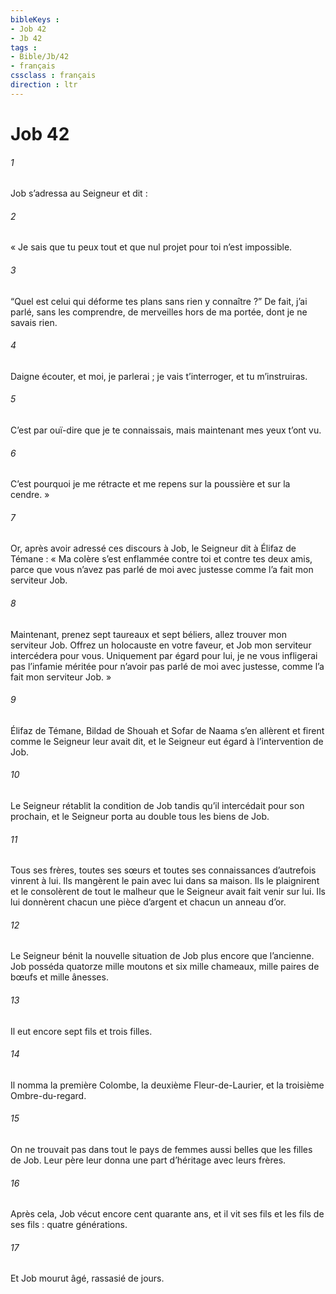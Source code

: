 ```yaml
---
bibleKeys : 
- Job 42
- Jb 42
tags : 
- Bible/Jb/42
- français
cssclass : français
direction : ltr
---
```


# Job 42

###### 1
Job s’adressa au Seigneur et dit :
###### 2
« Je sais que tu peux tout
et que nul projet pour toi n’est impossible.
###### 3
“Quel est celui qui déforme tes plans
sans rien y connaître ?”
De fait, j’ai parlé, sans les comprendre,
de merveilles hors de ma portée, dont je ne savais rien.
###### 4
Daigne écouter, et moi, je parlerai ;
je vais t’interroger, et tu m’instruiras.
###### 5
C’est par ouï-dire que je te connaissais,
mais maintenant mes yeux t’ont vu.
###### 6
C’est pourquoi je me rétracte et me repens
sur la poussière et sur la cendre. »
###### 7
Or, après avoir adressé ces discours à Job, le Seigneur dit à Élifaz de Témane : « Ma colère s’est enflammée contre toi et contre tes deux amis, parce que vous n’avez pas parlé de moi avec justesse comme l’a fait mon serviteur Job.
###### 8
Maintenant, prenez sept taureaux et sept béliers, allez trouver mon serviteur Job. Offrez un holocauste en votre faveur, et Job mon serviteur intercédera pour vous. Uniquement par égard pour lui, je ne vous infligerai pas l’infamie méritée pour n’avoir pas parlé de moi avec justesse, comme l’a fait mon serviteur Job. »
###### 9
Élifaz de Témane, Bildad de Shouah et Sofar de Naama s’en allèrent et firent comme le Seigneur leur avait dit, et le Seigneur eut égard à l’intervention de Job.
###### 10
Le Seigneur rétablit la condition de Job tandis qu’il intercédait pour son prochain, et le Seigneur porta au double tous les biens de Job.
###### 11
Tous ses frères, toutes ses sœurs et toutes ses connaissances d’autrefois vinrent à lui. Ils mangèrent le pain avec lui dans sa maison. Ils le plaignirent et le consolèrent de tout le malheur que le Seigneur avait fait venir sur lui. Ils lui donnèrent chacun une pièce d’argent et chacun un anneau d’or.
###### 12
Le Seigneur bénit la nouvelle situation de Job plus encore que l’ancienne. Job posséda quatorze mille moutons et six mille chameaux, mille paires de bœufs et mille ânesses.
###### 13
Il eut encore sept fils et trois filles.
###### 14
Il nomma la première Colombe, la deuxième Fleur-de-Laurier, et la troisième Ombre-du-regard.
###### 15
On ne trouvait pas dans tout le pays de femmes aussi belles que les filles de Job. Leur père leur donna une part d’héritage avec leurs frères.
###### 16
Après cela, Job vécut encore cent quarante ans, et il vit ses fils et les fils de ses fils : quatre générations.
###### 17
Et Job mourut âgé, rassasié de jours.
